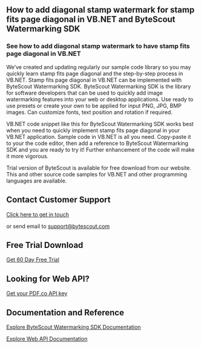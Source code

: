 ## How to add diagonal stamp watermark for stamp fits page diagonal in VB.NET and ByteScout Watermarking SDK

### See how to add diagonal stamp watermark to have stamp fits page diagonal in VB.NET

We’ve created and updating regularly our sample code library so you may quickly learn stamp fits page diagonal and the step-by-step process in VB.NET. Stamp fits page diagonal in VB.NET can be implemented with ByteScout Watermarking SDK. ByteScout Watermarking SDK is the library for software developers that can be used to quickly add image watermarking features into your web or desktop applications. Use ready to use presets or create your own to be applied for input PNG, JPG, BMP images. Can customize fonts, text position and rotation if required.

VB.NET code snippet like this for ByteScout Watermarking SDK works best when you need to quickly implement stamp fits page diagonal in your VB.NET application. Sample code in VB.NET is all you need. Copy-paste it to your the code editor, then add a reference to ByteScout Watermarking SDK and you are ready to try it! Further enhancement of the code will make it more vigorous.

Trial version of ByteScout is available for free download from our website. This and other source code samples for VB.NET and other programming languages are available.

## Contact Customer Support

[Click here to get in touch](https://bytescout.zendesk.com/hc/en-us/requests/new?subject=ByteScout%20Watermarking%20SDK%20Question)

or send email to [support@bytescout.com](mailto:support@bytescout.com?subject=ByteScout%20Watermarking%20SDK%20Question) 

## Free Trial Download

[Get 60 Day Free Trial](https://bytescout.com/download/web-installer?utm_source=github-readme)

## Looking for Web API? 

[Get your PDF.co API key](https://pdf.co/documentation/api?utm_source=github-readme)

## Documentation and Reference

[Explore ByteScout Watermarking SDK Documentation](https://bytescout.com/documentation/index.html?utm_source=github-readme)

[Explore Web API Documentation](https://pdf.co/documentation/api?utm_source=github-readme)